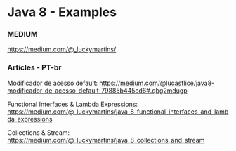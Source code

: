 # Java 8 - Examples
### MEDIUM

https://medium.com/@_luckymartins/

### Articles - PT-br
 
Modificador de acesso default:
https://medium.com/@lucasflice/java8-modificador-de-acesso-default-79885b445cd6#.qbg2mdugp
 
Functional Interfaces & Lambda Expressions: https://medium.com/@_luckymartins/java_8_functional_interfaces_and_lambda_expressions

Collections & Stream:
https://medium.com/@_luckymartins/java_8_collections_and_stream
